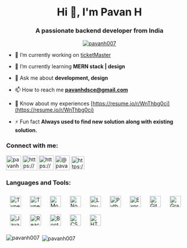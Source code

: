 <h1 align="center">Hi 👋, I'm Pavan H</h1>
<h3 align="center">A passionate backend developer from India</h3>
<p align="center"> <a href="https://twitter.com/pavanh007" target="blank"><img src="https://img.shields.io/twitter/follow/pavanh007?logo=twitter&style=for-the-badge" alt="pavanh007" /></a> </p>

- 🔭 I’m currently working on [ticketMaster](https://github.com/pavanh007/tour-Management)

- 🌱 I’m currently learning **MERN stack | design**

- 💬 Ask me about **development, design**

- 📫 How to reach me **pavanhdsce@gmail.com**

- 📄 Know about my experiences [https://resume.io/r/WnThbg0ci](https://resume.io/r/WnThbg0ci)

- ⚡ Fun fact **Always used to find new solution along with existing solution.**

<h3 align="left">Connect with me:</h3>
<p align="left">
<a href="https://twitter.com/pavanh007" target="blank"><img align="center" src="https://i.ibb.co/vZKDNW7/icons8-twitter-64.png" alt="pavanh007" height="40" width="40" /></a>
<a href="https://linkedin.com/in/https://www.linkedin.com/in/pavanh007/" target="blank"><img align="center" src="https://i.ibb.co/Ks6Jhdf/icons8-linkedin-48.png" alt="https://www.linkedin.com/in/pavanh007/" height="40" width="40" /></a>
<a href="https://instagram.com/https://www.instagram.com/pavanh_98/" target="blank"><img align="center" src="https://i.ibb.co/sbxZMDR/icons8-instagram-48.png" alt="https://www.instagram.com/pavanh_98/" height="40" width="40" /></a>
<a href="https://medium.com/@pavanhdsce" target="blank"><img align="center" src="https://i.ibb.co/rkDKmpT/icons8-medium-48.png" alt="@pavanhdsce" height="40" width="40" /></a>
<a href="https://www.leetcode.com/https://leetcode.com/pavanh1998/" target="blank"><img align="center" src="https://i.ibb.co/qRWVSZD/leetCode.png" alt="https://leetcode.com/pavanh1998/" height="35" width="35" /></a>
</p>

<h3 align="left">Languages and Tools:</h3>
<div align="left">  
<a href="https://www.javascript.com/" target="_blank"><img style="margin: 10px" src="https://profilinator.rishav.dev/skills-assets/javascript-original.svg" alt="TypeScript" height="30" /></a>  
<a href="https://www.typescriptlang.org/" target="_blank"><img style="margin: 10px" src="https://profilinator.rishav.dev/skills-assets/typescript-original.svg" alt="TypeScript" height="30" /></a>  
<a href="https://www.mongodb.com/" target="_blank"><img style="margin: 10px" src="https://profilinator.rishav.dev/skills-assets/mongodb-original-wordmark.svg" alt="MongoDB" height="30" /></a>  
<a href="https://nodejs.org/" target="_blank"><img style="margin: 10px" src="https://profilinator.rishav.dev/skills-assets/nodejs-original-wordmark.svg" alt="Node.js" height="30" /></a>  
<a href="https://www.linux.org/" target="_blank"><img style="margin: 10px" src="https://profilinator.rishav.dev/skills-assets/linux-original.svg" alt="Linux" height="30" /></a>  
<a href="https://www.python.org/" target="_blank"><img style="margin: 10px" src="https://profilinator.rishav.dev/skills-assets/python-original.svg" alt="Python" height="30" /></a>  
<a href="https://expressjs.com/" target="_blank"><img style="margin: 10px" src="https://profilinator.rishav.dev/skills-assets/express-original-wordmark.svg" alt="Express.js" height="30" /></a>  
<a href="https://github.com/" target="_blank"><img style="margin: 10px" src="https://profilinator.rishav.dev/skills-assets/git-scm-icon.svg" alt="Git" height="30" /></a>  
<a href="https://graphql.org/" target="_blank"><img style="margin: 10px" src="https://profilinator.rishav.dev/skills-assets/graphql.png" alt="GraphQL" height="30" /></a>  
<a href="https://www.java.com/" target="_blank"><img style="margin: 10px" src="https://profilinator.rishav.dev/skills-assets/java-original-wordmark.svg" alt="Java" height="30" /></a>  
  <a href="https://reactjs.org/" target="_blank"><img style="margin: 10px" src="https://profilinator.rishav.dev/skills-assets/react-original-wordmark.svg" alt="React" height="30" /></a>  
<a href="https://getbootstrap.com/docs/3.4/javascript/" target="_blank"><img style="margin: 10px" src="https://profilinator.rishav.dev/skills-assets/bootstrap-plain.svg" alt="Bootstrap" height="30" /></a>  
<a href="https://www.w3schools.com/css/" target="_blank"><img style="margin: 10px" src="https://profilinator.rishav.dev/skills-assets/css3-original-wordmark.svg" alt="CSS3" height="30" /></a>  
<a href="https://en.wikipedia.org/wiki/HTML5" target="_blank"><img style="margin: 10px" src="https://profilinator.rishav.dev/skills-assets/html5-original-wordmark.svg" alt="HTML5" height="30" /></a> 
</div> </a> </p>

<p><img align="left" src="https://github-readme-stats.vercel.app/api/top-langs?username=pavanh007&show_icons=true&locale=en&layout=compact" alt="pavanh007" /></p>

<p>&nbsp;<img align="center" src="https://github-readme-stats.vercel.app/api?username=pavanh007&show_icons=true&locale=en" alt="pavanh007" /></p>



